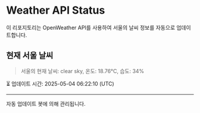 
# Weather API Status

이 리포지토리는 OpenWeather API를 사용하여 서울의 날씨 정보를 자동으로 업데이트합니다.

## 현재 서울 날씨
> 서울의 현재 날씨: clear sky, 온도: 18.76°C, 습도: 34%

⏳ 업데이트 시간: 2025-05-04 06:22:10 (UTC)

---
자동 업데이트 봇에 의해 관리됩니다.

